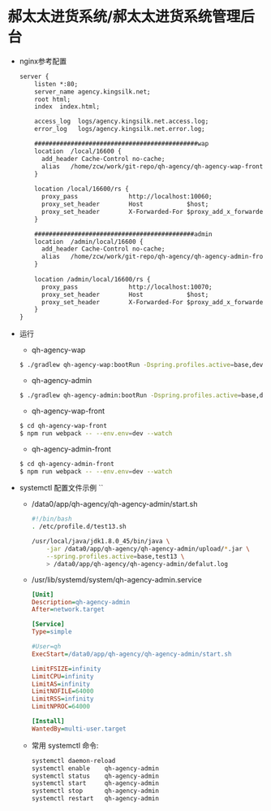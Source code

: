 # 郝太太进货系统/郝太太进货系统管理后台

- nginx参考配置

    ```txt
    server {
        listen *:80;
        server_name agency.kingsilk.net; 
        root html;
        index  index.html;
    
        access_log  logs/agency.kingsilk.net.access.log;
        error_log   logs/agency.kingsilk.net.error.log;
    
        #############################################wap
        location  /local/16600 { 
          add_header Cache-Control no-cache;      
          alias   /home/zcw/work/git-repo/qh-agency/qh-agency-wap-front/build/;
        }
      
        location /local/16600/rs {
          proxy_pass              http://localhost:10060;
          proxy_set_header        Host            $host;
          proxy_set_header        X-Forwarded-For $proxy_add_x_forwarded_for;
        }
    
        ############################################admin
        location  /admin/local/16600 { 
          add_header Cache-Control no-cache;      
          alias   /home/zcw/work/git-repo/qh-agency/qh-agency-admin-front/build/;
        }
      
        location /admin/local/16600/rs {
          proxy_pass              http://localhost:10070;
          proxy_set_header        Host            $host;
          proxy_set_header        X-Forwarded-For $proxy_add_x_forwarded_for;
        }
    }
    ```
    
- 运行

    - qh-agency-wap
    
    ```sh
    $ ./gradlew qh-agency-wap:bootRun -Dspring.profiles.active=base,dev
    ```
    
    - qh-agency-admin

    ```sh
    $ ./gradlew qh-agency-admin:bootRun -Dspring.profiles.active=base,dev
    ```
    
    - qh-agency-wap-front
    
    ```sh
    $ cd qh-agency-wap-front
    $ npm run webpack -- --env.env=dev --watch
    ```
    
    - qh-agency-admin-front

   ```sh
   $ cd qh-agency-admin-front
   $ npm run webpack -- --env.env=dev --watch
   ```
   
- systemctl 配置文件示例 ``

    - /data0/app/qh-agency/qh-agency-admin/start.sh

        ```bash
        #!/bin/bash
        . /etc/profile.d/test13.sh
        
        /usr/local/java/jdk1.8.0_45/bin/java \
            -jar /data0/app/qh-agency/qh-agency-admin/upload/*.jar \
            --spring.profiles.active=base,test13 \
            > /data0/app/qh-agency/qh-agency-admin/defalut.log
        ```
    
    - /usr/lib/systemd/system/qh-agency-admin.service
    
        ```ini
        [Unit]
        Description=qh-agency-admin
        After=network.target
        
        [Service]
        Type=simple
        
        #User=qh
        ExecStart=/data0/app/qh-agency/qh-agency-admin/start.sh
        
        LimitFSIZE=infinity
        LimitCPU=infinity
        LimitAS=infinity
        LimitNOFILE=64000
        LimitRSS=infinity
        LimitNPROC=64000
        
        [Install]
        WantedBy=multi-user.target
        ```
    
    - 常用 systemctl 命令:
    
        ```bash
        systemctl daemon-reload
        systemctl enable    qh-agency-admin
        systemctl status    qh-agency-admin
        systemctl start     qh-agency-admin
        systemctl stop      qh-agency-admin
        systemctl restart   qh-agency-admin
        ```